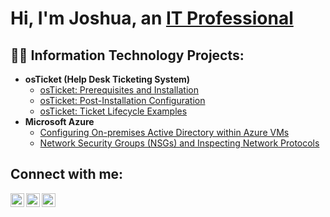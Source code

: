 <h1>Hi, I'm Joshua, an <a href="https://linkedin.com/in/joshuaalaforgia">IT Professional</a></h1>

<h2>👨‍💻 Information Technology Projects:</h2>

- <b>osTicket (Help Desk Ticketing System)</b>
  - [osTicket: Prerequisites and Installation](https://github.com/JoshuaALaforgia/osTicket-Prerequisites-)
  - [osTicket: Post-Installation Configuration](https://github.com/JoshuaALaforgia/OsTicket-Post-Install-Config/blob/main/README.md)
  - [osTicket: Ticket Lifecycle Examples](https://github.com/JoshuaALaforgia/OsTicket-Ticket-LifeCycles/blob/main/README.md)
- <b>Microsoft Azure</b>
  - [Configuring On-premises Active Directory within Azure VMs](https://github.com/JoshuaALaforgia/Configure-AD)
  - [Network Security Groups (NSGs) and Inspecting Network Protocols](https://github.com/JoshuaALaforgia/azure-network-protocols)

<h2> Connect with me:</h2>

[<img align="left" alt="Josh | Twitter" width="22px" src="https://cdn.jsdelivr.net/npm/simple-icons@v3/icons/twitter.svg" />][twitter]
[<img align="left" alt="Josh | LinkedIn" width="22px" src="https://cdn.jsdelivr.net/npm/simple-icons@v3/icons/linkedin.svg" />][linkedin]
[<img align="left" alt="Josh | Instagram" width="22px" src="https://cdn.jsdelivr.net/npm/simple-icons@v3/icons/instagram.svg" />][instagram]

[twitter]:https://twitter.com/
[instagram]: https://www.instagram.com/
[linkedin]: https://linkedin.com/in/joshuaalaforgia
